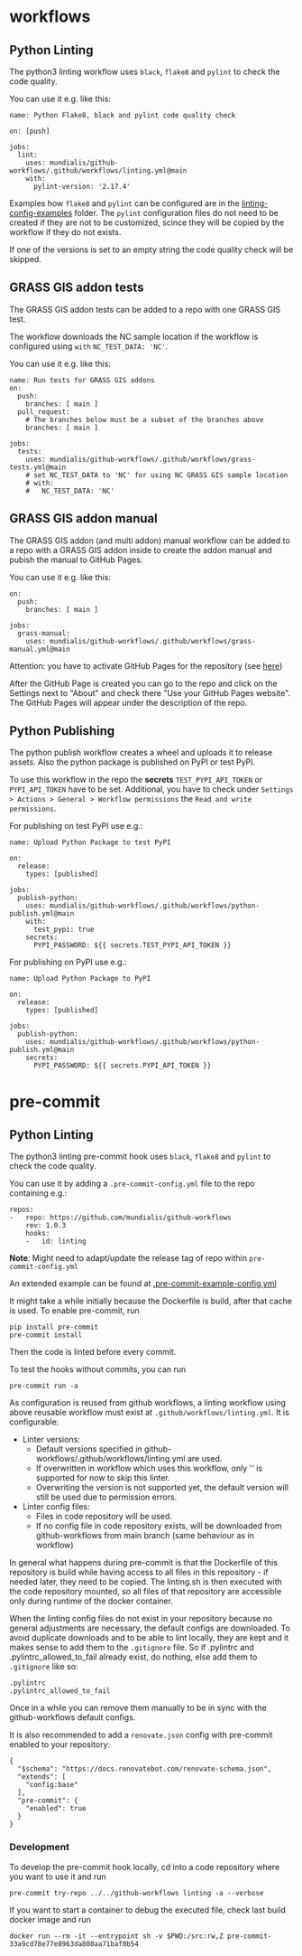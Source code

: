 # workflows

## Python Linting

The python3 linting workflow uses `black`, `flake8` and `pylint` to check the
code quality.

You can use it e.g. like this:

```
name: Python Flake8, black and pylint code quality check

on: [push]

jobs:
  lint:
    uses: mundialis/github-workflows/.github/workflows/linting.yml@main
    with:
      pylint-version: '2.17.4'
```

Examples how `flake8` and `pylint` can be configured are in the
[linting-config-examples](https://github.com/mundialis/github-workflows/blob/main/linting-config-examples)
folder. The `pylint` configuration files do not need to be created if they
are not to be customized, scince they will be copied by the workflow if they
do not exists.

If one of the versions is set to an empty string the code quality check will be
skipped.

## GRASS GIS addon tests

The GRASS GIS addon tests can be added to a repo with one GRASS GIS test.

The workflow downloads the NC sample location if the workflow is configured using `with`
`NC_TEST_DATA: 'NC'`.

You can use it e.g. like this:

```
name: Run tests for GRASS GIS addons
on:
  push:
    branches: [ main ]
  pull_request:
    # The branches below must be a subset of the branches above
    branches: [ main ]

jobs:
  tests:
    uses: mundialis/github-workflows/.github/workflows/grass-tests.yml@main
    # set NC_TEST_DATA to 'NC' for using NC GRASS GIS sample location
    # with:
    #   NC_TEST_DATA: 'NC'
```

## GRASS GIS addon manual

The GRASS GIS addon (and multi addon) manual workflow can be added to a repo
with a GRASS GIS addon inside to create the addon manual and pubish the manual
to GitHub Pages.

You can use it e.g. like this:

```
on:
  push:
    branches: [ main ]

jobs:
  grass-manual:
    uses: mundialis/github-workflows/.github/workflows/grass-manual.yml@main
```

Attention: you have to activate GitHub Pages for the repository (see
[here](https://docs.github.com/en/pages/getting-started-with-github-pages/configuring-a-publishing-source-for-your-github-pages-site#publishing-from-a-branch))

After the GitHub Page is created you can go to the repo and click on the Settings next to "About" and check there "Use your GitHub Pages website". The GitHub Pages will appear under the description of the repo.

## Python Publishing

The python publish workflow creates a wheel and uploads it to release assets.
Also the python package is published on PyPI or test PyPI.

To use this workflow in the repo the **secrets** `TEST_PYPI_API_TOKEN` or
`PYPI_API_TOKEN` have to be set. Additional, you have to check under `Settings > Actions > General > Workflow permissions` the `Read and write permissions`.

For publishing on test PyPI use e.g.:

```
name: Upload Python Package to test PyPI

on:
  release:
    types: [published]

jobs:
  publish-python:
    uses: mundialis/github-workflows/.github/workflows/python-publish.yml@main
    with:
      test_pypi: true
    secrets:
      PYPI_PASSWORD: ${{ secrets.TEST_PYPI_API_TOKEN }}
```

For publishing on PyPI use e.g.:

```
name: Upload Python Package to PyPI

on:
  release:
    types: [published]

jobs:
  publish-python:
    uses: mundialis/github-workflows/.github/workflows/python-publish.yml@main
    secrets:
      PYPI_PASSWORD: ${{ secrets.PYPI_API_TOKEN }}
```

# pre-commit

## Python Linting

The python3 linting pre-commit hook uses `black`, `flake8` and `pylint` to check the
code quality.

You can use it by adding a `.pre-commit-config.yml` file to the repo containing e.g.:

```
repos:
-   repo: https://github.com/mundialis/github-workflows
    rev: 1.0.3
    hooks:
    -   id: linting
```

**Note**: Might need to adapt/update the release tag of repo within `pre-commit-config.yml`

An extended example can be found at [.pre-commit-example-config.yml](.pre-commit-example-config.yml)

It might take a while initially because the Dockerfile is build, after that cache is used.
To enable pre-commit, run

```
pip install pre-commit
pre-commit install
```

Then the code is linted before every commit.

To test the hooks without commits, you can run

```
pre-commit run -a
```

As configuration is reused from github workflows, a linting workflow using above reusable
workflow must exist at `.github/workflows/linting.yml`. It is configurable:

- Linter versions:
  - Default versions specified in github-workflows/.github/workflows/linting.yml are used.
  - If overwritten in workflow which uses this workflow, only '' is supported for now
    to skip this linter.
  - Overwriting the version is not supported yet, the default version
    will still be used due to permission errors.
- Linter config files:
  - Files in code repository will be used.
  - If no config file in code repository exists, will be downloaded from github-workflows
    from main branch (same behaviour as in workflow)

In general what happens during pre-commit is that the Dockerfile of this repository is build
while having access to all files in this repository - if needed later, they need to be copied.
The linting.sh is then executed with the code repository mounted, so all files of that
repository are accessible only during runtime of the docker container.

When the linting config files do not exist in your repository because no general adjustments
are necessary, the default configs are downloaded. To avoid duplicate downloads and to be
able to lint locally, they are kept and it makes sense to add them to the `.gitignore` file.
So if .pylintrc and .pylintrc_allowed_to_fail already exist, do nothing, else add them to
`.gitignore` like so:

```
.pylintrc
.pylintrc_allowed_to_fail
```

Once in a while you can remove them manually to be in sync with the github-workflows default configs.

It is also recommended to add a `renovate.json` config with pre-commit enabled to your repository:

```
{
  "$schema": "https://docs.renovatebot.com/renovate-schema.json",
  "extends": [
    "config:base"
  ],
  "pre-commit": {
    "enabled": true
  }
}
```

### Development

To develop the pre-commit hook locally, cd into a code repository where you want to use it and run

```
pre-commit try-repo ../../github-workflows linting -a --verbose
```

If you want to start a container to debug the executed file, check last build docker image and run

```
docker run --rm -it --entrypoint sh -v $PWD:/src:rw,Z pre-commit-33a9cd78e77e8963da808aa71baf0b54
```
